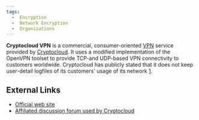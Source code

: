 ```yaml
---
tags:
  -  Encryption
  -  Network Encryption 
  -  Organizations
---
```

**Cryptocloud VPN** is a commercial, consumer-oriented
[VPN](vpn.md) service provided by
[Cryptocloud](cryptocloud.md). It uses a modified implementation
of the OpenVPN toolset to provide TCP-and UDP-based VPN connectivity to
customers worldwide. Cryptocloud has publicly stated that it does not
keep user-detail logfiles of its customers' usage of its network
[1](https://www.cryptocloud.com/privacypolicy.php).

## External Links

- [Official web site](http://www.cryptocloud.net)
- [Affiliated discussion forum used by
  Cryptocloud](http://www.cultureghost.org)